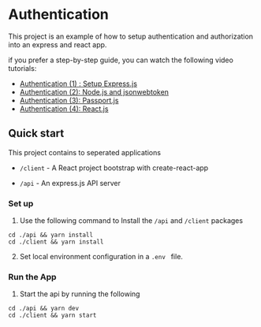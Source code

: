 # Authentication

This project is an example of how to setup authentication and authorization into an express and react app. 

if you prefer a step-by-step guide, you  can watch the following video tutorials:

- [Authentication (1) : Setup Express.js](https://youtu.be/ah_1BavtnGw)
- [Authentication (2): Node.js and jsonwebtoken](https://youtu.be/GglTvLVFXDU)
- [Authentication (3): Passport.js](https://youtu.be/ZI2AJ8p89V8)
- [Authentication (4): React.js](https://youtu.be/9xmr9ubR0h4)





## Quick start

This project contains to seperated applications 

- `/client` - A React project bootstrap with create-react-app

- `/api` - An express.js API server


### Set up

1. Use the following command to Install the `/api` and `/client` packages 

```
cd ./api && yarn install
cd ./client && yarn install
```

2. Set local environment configuration in a `.env ` file.



### Run the App

1. Start the api by running the following  

```
cd ./api && yarn dev
cd ./client && yarn start
```




